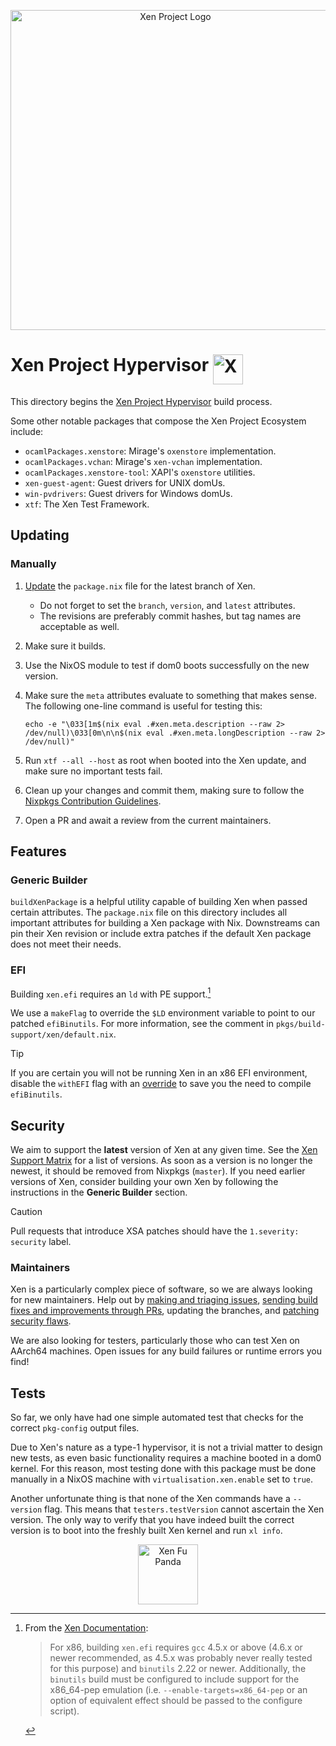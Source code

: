<p align="center">
  <a href="https://xenproject.org/">
    <picture>
      <source
        media="(prefers-color-scheme: light)"
        srcset="https://downloads.xenproject.org/Branding/Logos/Green+Black/xen_project_logo_dualcolor_2000x832.png">
      <source
        media="(prefers-color-scheme: dark)"
        srcset="https://xenproject.org/wp-content/uploads/sites/79/2018/09/logo_xenproject.png">
      <img
        src="https://downloads.xenproject.org/Branding/Logos/Green+Black/xen_project_logo_dualcolor_2000x832.png"
        width="512px"
        alt="Xen Project Logo">
    </picture>
  </a>
</p>

# Xen Project Hypervisor <a href="https://xenproject.org/"><img src="https://downloads.xenproject.org/Branding/Mascots/Xen-Fu-Panda-2000px.png" width="48px" align="top" alt="Xen Fu Panda"></a>

This directory begins the [Xen Project Hypervisor](https://xenproject.org/) build process.

Some other notable packages that compose the Xen Project Ecosystem include:

- `ocamlPackages.xenstore`: Mirage's `oxenstore` implementation.
- `ocamlPackages.vchan`: Mirage's `xen-vchan` implementation.
- `ocamlPackages.xenstore-tool`: XAPI's `oxenstore` utilities.
- `xen-guest-agent`: Guest drivers for UNIX domUs.
- `win-pvdrivers`: Guest drivers for Windows domUs.
- `xtf`: The Xen Test Framework.

## Updating

### Manually

1. [Update](https://xenbits.xenproject.org/gitweb/) the `package.nix` file for
   the latest branch of Xen.
   - Do not forget to set the `branch`, `version`, and `latest` attributes.
   - The revisions are preferably commit hashes, but tag names are acceptable
     as well.
1. Make sure it builds.
1. Use the NixOS module to test if dom0 boots successfully on the new version.
1. Make sure the `meta` attributes evaluate to something that makes sense. The
   following one-line command is useful for testing this:

   ```console
   echo -e "\033[1m$(nix eval .#xen.meta.description --raw 2> /dev/null)\033[0m\n\n$(nix eval .#xen.meta.longDescription --raw 2> /dev/null)"
   ```

1. Run `xtf --all --host` as root when booted into the Xen update, and make
   sure no important tests fail.
1. Clean up your changes and commit them, making sure to follow the
   [Nixpkgs Contribution Guidelines](../../../../CONTRIBUTING.md).
1. Open a PR and await a review from the current maintainers.

## Features

### Generic Builder

`buildXenPackage` is a helpful utility capable of building Xen when passed
certain attributes. The `package.nix` file on this directory includes all
important attributes for building a Xen package with Nix. Downstreams can
pin their Xen revision or include extra patches if the default Xen package
does not meet their needs.

### EFI

Building `xen.efi` requires an `ld` with PE support.[^2]

We use a `makeFlag` to override the `$LD` environment variable to point to our
patched `efiBinutils`. For more information, see the comment in `pkgs/build-support/xen/default.nix`.

> [!TIP]
> If you are certain you will not be running Xen in an x86 EFI environment, disable
the `withEFI` flag with an [override](https://nixos.org/manual/nixpkgs/stable/#chap-overrides)
to save you the need to compile `efiBinutils`.

## Security

We aim to support the **latest** version of Xen at any given time.
See the [Xen Support Matrix](https://xenbits.xen.org/docs/unstable/support-matrix.html)
for a list of versions. As soon as a version is no longer the newest, it should
be removed from Nixpkgs (`master`). If you need earlier versions of Xen, consider
building your own Xen by following the instructions in the **Generic Builder**
section.

> [!CAUTION]
> Pull requests that introduce XSA patches
should have the `1.severity: security` label.

### Maintainers

Xen is a particularly complex piece of software, so we are always looking for new
maintainers. Help out by [making and triaging issues](https://github.com/NixOS/nixpkgs/issues/new/choose),
[sending build fixes and improvements through PRs](https://github.com/NixOS/nixpkgs/compare),
updating the branches, and [patching security flaws](https://xenbits.xenproject.org/xsa/).

We are also looking for testers, particularly those who can test Xen on AArch64
machines. Open issues for any build failures or runtime errors you find!

## Tests

So far, we only have had one simple automated test that checks for
the correct `pkg-config` output files.

Due to Xen's nature as a type-1 hypervisor, it is not a trivial matter to design
new tests, as even basic functionality requires a machine booted in a dom0
kernel. For this reason, most testing done with this package must be done
manually in a NixOS machine with `virtualisation.xen.enable` set to `true`.

Another unfortunate thing is that none of the Xen commands have a `--version`
flag. This means that `testers.testVersion` cannot ascertain the Xen version.
The only way to verify that you have indeed built the correct version is to
boot into the freshly built Xen kernel and run `xl info`.

<p align="center">
  <a href="https://xenproject.org/">
    <img
      src="https://downloads.xenproject.org/Branding/Mascots/Xen%20Big%20Panda%204242x3129.png"
      width="96px"
      alt="Xen Fu Panda">
  </a>
</p>

[^1]: We also produce fake `git`, `wget` and `hostname` binaries that do nothing,
      to prevent the build from failing because Xen cannot fetch the sources that
      were already fetched by Nix.
[^2]: From the [Xen Documentation](https://xenbits.xenproject.org/docs/unstable/misc/efi.html):
      > For x86, building `xen.efi` requires `gcc` 4.5.x or above (4.6.x or newer
      recommended, as 4.5.x was probably never really tested for this purpose)
      and `binutils` 2.22 or newer. Additionally, the `binutils` build must be
      configured to include support for the x86_64-pep emulation (i.e.
      `--enable-targets=x86_64-pep` or an option of equivalent effect should be
      passed to the configure script).

